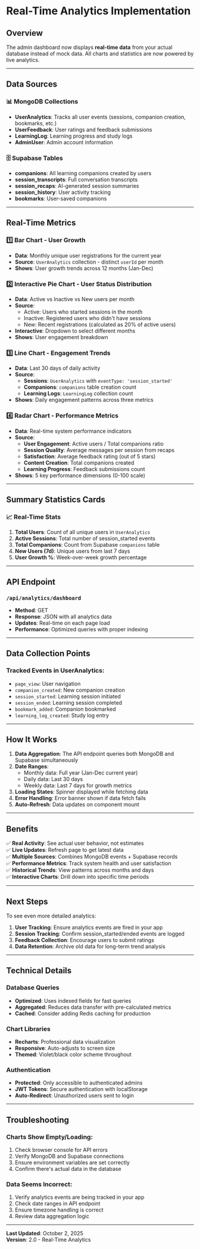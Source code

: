 # Real-Time Analytics Implementation

## Overview
The admin dashboard now displays **real-time data** from your actual database instead of mock data. All charts and statistics are now powered by live analytics.

---

## Data Sources

### 📊 **MongoDB Collections**
- **UserAnalytics**: Tracks all user events (sessions, companion creation, bookmarks, etc.)
- **UserFeedback**: User ratings and feedback submissions
- **LearningLog**: Learning progress and study logs
- **AdminUser**: Admin account information

### 🗄️ **Supabase Tables**
- **companions**: All learning companions created by users
- **session_transcripts**: Full conversation transcripts
- **session_recaps**: AI-generated session summaries
- **session_history**: User activity tracking
- **bookmarks**: User-saved companions

---

## Real-Time Metrics

### 1️⃣ **Bar Chart - User Growth**
- **Data**: Monthly unique user registrations for the current year
- **Source**: `UserAnalytics` collection - distinct `userId` per month
- **Shows**: User growth trends across 12 months (Jan-Dec)

### 2️⃣ **Interactive Pie Chart - User Status Distribution**
- **Data**: Active vs Inactive vs New users per month
- **Source**: 
  - Active: Users who started sessions in the month
  - Inactive: Registered users who didn't have sessions
  - New: Recent registrations (calculated as 20% of active users)
- **Interactive**: Dropdown to select different months
- **Shows**: User engagement breakdown

### 3️⃣ **Line Chart - Engagement Trends**
- **Data**: Last 30 days of daily activity
- **Source**: 
  - **Sessions**: `UserAnalytics` with `eventType: 'session_started'`
  - **Companions**: `companions` table creation count
  - **Learning Logs**: `LearningLog` collection count
- **Shows**: Daily engagement patterns across three metrics

### 4️⃣ **Radar Chart - Performance Metrics**
- **Data**: Real-time system performance indicators
- **Source**: 
  - **User Engagement**: Active users / Total companions ratio
  - **Session Quality**: Average messages per session from recaps
  - **Satisfaction**: Average feedback rating (out of 5 stars)
  - **Content Creation**: Total companions created
  - **Learning Progress**: Feedback submissions count
- **Shows**: 5 key performance dimensions (0-100 scale)

---

## Summary Statistics Cards

### 📈 **Real-Time Stats**
1. **Total Users**: Count of all unique users in `UserAnalytics`
2. **Active Sessions**: Total number of session_started events
3. **Total Companions**: Count from Supabase `companions` table
4. **New Users (7d)**: Unique users from last 7 days
5. **User Growth %**: Week-over-week growth percentage

---

## API Endpoint

### `/api/analytics/dashboard`
- **Method**: GET
- **Response**: JSON with all analytics data
- **Updates**: Real-time on each page load
- **Performance**: Optimized queries with proper indexing

---

## Data Collection Points

### Tracked Events in UserAnalytics:
- `page_view`: User navigation
- `companion_created`: New companion creation
- `session_started`: Learning session initiated
- `session_ended`: Learning session completed
- `bookmark_added`: Companion bookmarked
- `learning_log_created`: Study log entry

---

## How It Works

1. **Data Aggregation**: The API endpoint queries both MongoDB and Supabase simultaneously
2. **Date Ranges**: 
   - Monthly data: Full year (Jan-Dec current year)
   - Daily data: Last 30 days
   - Weekly data: Last 7 days for growth metrics
3. **Loading States**: Spinner displayed while fetching data
4. **Error Handling**: Error banner shown if data fetch fails
5. **Auto-Refresh**: Data updates on component mount

---

## Benefits

✅ **Real Activity**: See actual user behavior, not estimates  
✅ **Live Updates**: Refresh page to get latest data  
✅ **Multiple Sources**: Combines MongoDB events + Supabase records  
✅ **Performance Metrics**: Track system health and user satisfaction  
✅ **Historical Trends**: View patterns across months and days  
✅ **Interactive Charts**: Drill down into specific time periods  

---

## Next Steps

To see even more detailed analytics:
1. **User Tracking**: Ensure analytics events are fired in your app
2. **Session Tracking**: Confirm session_started/ended events are logged
3. **Feedback Collection**: Encourage users to submit ratings
4. **Data Retention**: Archive old data for long-term trend analysis

---

## Technical Details

### Database Queries
- **Optimized**: Uses indexed fields for fast queries
- **Aggregated**: Reduces data transfer with pre-calculated metrics
- **Cached**: Consider adding Redis caching for production

### Chart Libraries
- **Recharts**: Professional data visualization
- **Responsive**: Auto-adjusts to screen size
- **Themed**: Violet/black color scheme throughout

### Authentication
- **Protected**: Only accessible to authenticated admins
- **JWT Tokens**: Secure authentication with localStorage
- **Auto-Redirect**: Unauthorized users sent to login

---

## Troubleshooting

### Charts Show Empty/Loading:
1. Check browser console for API errors
2. Verify MongoDB and Supabase connections
3. Ensure environment variables are set correctly
4. Confirm there's actual data in the database

### Data Seems Incorrect:
1. Verify analytics events are being tracked in your app
2. Check date ranges in API endpoint
3. Ensure timezone handling is correct
4. Review data aggregation logic

---

**Last Updated**: October 2, 2025  
**Version**: 2.0 - Real-Time Analytics
